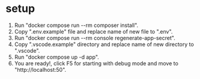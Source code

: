 # setup
 
1. Run "docker compose run --rm composer install".
2. Copy ".env.example" file and replace name of new file to ".env".
3. Run "docker compose run --rm console regenerate-app-secret".
4. Copy ".vscode.example" directory and replace name of new directory to ".vscode".
5. Run "docker compose up -d app".
6. You are ready!, click F5 for starting with debug mode and move to "http://localhost:50".